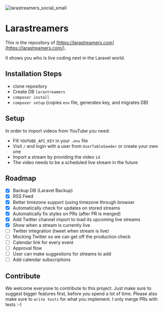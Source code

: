 ![larastreamers_social_small](https://user-images.githubusercontent.com/1394539/118348006-a0340000-b547-11eb-8359-1bb8649d9602.png)


# Larastreamers

This is the repository of [https://larastreamers.com](https://larastreamers.com/).

It shows you who is live coding next in the Laravel world.

## Installation Steps

* clone repository
* Create DB `larastreamers`
* `composer install`
* `composer setup` (copies `env` file, generates key, and migrates DB)

## Setup

In order to import videos from  YouTube you need:

* Fill `YOUTUBE_API_KEY` in your `.env` file
* Visit `/` and login with a user from `UserTableSeeder` or create your own one
* Import a stream by providing the video `id` 
* The video needs to be a scheduled live stream in the future

## Roadmap

* [x] Backup DB (Laravel Backup)
* [x] RSS Feed
* [x] Better timezone support (using timezone through browser
* [x] Automatically check for updates on stored streams
* [x] Automatically fix styles on PRs (after PR is merged)
* [x] Add Twitter channel import to load its upcoming live streams
* [x] Show when a stream is currently live
* [ ] Twitter integration (tweet when stream is live)
* [ ] Mocking Twitter so we can get off the production check
* [ ] Calendar link for every event
* [ ] Approval flow
* [ ] User can make suggestions for streams to add
* [ ] Add calendar subscriptions

## Contribute

We welcome everyone to contribute to this project. Just make sure to suggest bigger features first, before you spend a lot of time. Please also make sure to `write tests` for what you implement. I only merge PRs with tests :-)

